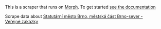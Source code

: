 This is a scraper that runs on [Morph](https://morph.io). To get started [see the documentation](https://morph.io/documentation)

Scrape data about [Statutární město Brno, městská část Brno-sever - Veřejné zakázky](https://uverejnovani.cz/profiles/details/statutarni-mesto-brno-mestska-cast-brno-sever)
